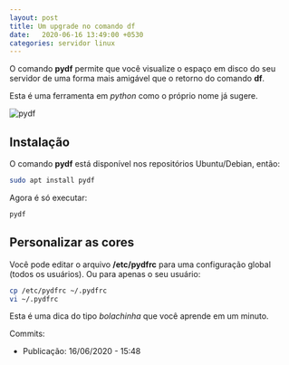 ```yaml
---
layout: post
title: Um upgrade no comando df
date:   2020-06-16 13:49:00 +0530
categories: servidor linux
---
```


O comando **pydf** permite que você visualize o espaço em disco do seu servidor de uma forma mais amigável que o retorno do comando **df**.

Esta é uma ferramenta em *python* como o próprio nome já sugere. 

![pydf](https://profjulianoramos.github.io/linux/blog/images/pydf.png)

## Instalação

O comando **pydf** está disponível nos repositórios Ubuntu/Debian, então:

```bash
sudo apt install pydf
```

Agora é só executar:

```bash
pydf
```
## Personalizar as cores
Você pode editar o arquivo **/etc/pydfrc** para uma configuração global (todos os usuários). Ou para apenas o seu usuário:

```bash
cp /etc/pydfrc ~/.pydfrc
vi ~/.pydfrc
```

Esta é uma dica do tipo *bolachinha* que você aprende em um minuto. 

Commits:
- Publicação: 16/06/2020 - 15:48
